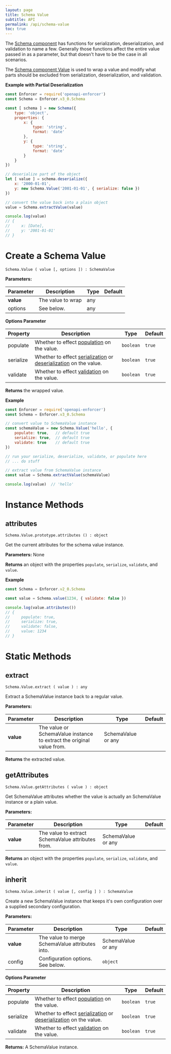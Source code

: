 ```yaml
---
layout: page
title: Schema Value
subtitle: API
permalink: /api/schema-value
toc: true
---
```


The [Schema component](./schema) has functions for serialization, deserialization, and validation to name a few. Generally those functions affect the entire value passed in as a parameter, but that doesn't have to be the case in all scenarios.

The [Schema component Value](./schema#value) is used to wrap a value and modify what parts should be excluded from serialization, deserialization, and validation.

**Example with Partial Deserialization**

```js
const Enforcer = require('openapi-enforcer')
const Schema = Enforcer.v3_0.Schema

const [ schema ] = new Schema({
    type: 'object',
    properties: {
        x: {
            type: 'string',
            format: 'date'
        },
        y: {
            type: 'string',
            format: 'date'
        }
    }
})

// deserialize part of the object
let [ value ] = schema.deserialize({
    x: '2000-01-01',
    y: new Schema.Value('2001-01-01', { serialize: false })
})

// convert the value back into a plain object
value = Schema.extractValue(value)

console.log(value)
// {
//     x: [Date],
//     y: '2001-01-01'
// }
```

# Create a Schema Value

`Schema.Value ( value [, options ]) : SchemaValue`

**Parameters:**

| Parameter | Description | Type | Default |
| --------- | ----------- | ---- | ------- |
| **value** | The value to wrap | any | |
| options | See below. | any | |

**Options Parameter**

| Property | Description | Type | Default |
| --------- | ----------- | ---- | ------- |
| populate | Whether to effect [population](./schema#populate) on the value. | `boolean` | `true` |
| serialize | Whether to effect [serialization](./schema#serialize) or [deserialization](./schema#deserialize) on the value. | `boolean` | `true` |
| validate | Whether to effect [validation](./schema#validate) on the value. | `boolean` | `true` |

**Returns** the wrapped value.

**Example**

```js
const Enforcer = require('openapi-enforcer')
const Schema = Enforcer.v3_0.Schema

// convert value to SchemaValue instance
const schemaValue = new Schema.Value('hello', {
    populate: true,   // default true
    serialize: true,  // default true
    validate: true    // default true
})

// run your serialize, deserialize, validate, or populate here
// ... do stuff

// extract value from SchemaValue instance
const value = Schema.extractValue(schemaValue)

console.log(value)  // 'hello'
```

# Instance Methods

## attributes

`Schema.Value.prototype.attributes () : object`

Get the current attributes for the schema value instance.

**Parameters:** None

**Returns** an object with the properties `populate`, `serialize`, `validate`, and `value`.

**Example**

```js
const Schema = Enforcer.v2_0.Schema

const value = Schema.value(1234, { validate: false })

console.log(value.attributes())
// {
//     populate: true,
//     serialize: true,
//     validate: false,
//     value: 1234
// }
```

# Static Methods

## extract

`Schema.Value.extract ( value ) : any`

Extract a SchemaValue instance back to a regular value.

**Parameters:**

| Parameter | Description | Type | Default |
| --------- | ----------- | ---- | ------- |
| **value** | The value or SchemaValue instance to extract the original value from. | SchemaValue or any | |

**Returns** the extracted value.

## getAttributes

`Schema.Value.getAttributes ( value ) : object`

Get SchemaValue attributes whether the value is actually an SchemaValue instance or a plain value.

**Parameters:**

| Parameter | Description | Type | Default |
| --------- | ----------- | ---- | ------- |
| **value** | The value to extract SchemaValue attributes from. | SchemaValue or any | |

**Returns** an object with the properties `populate`, `serialize`, `validate`, and `value`.

## inherit

`Schema.Value.inherit ( value [, config ] ) : SchemaValue`

Create a new SchemaValue instance that keeps it's own configuration over a supplied secondary configuration.

**Parameters:**

| Parameter | Description | Type | Default |
| --------- | ----------- | ---- | ------- |
| **value** | The value to merge SchemaValue attributes into. | SchemaValue or any | |
| config | Configuration options. See below. | `object` | |

**Options Parameter**

| Property | Description | Type | Default |
| --------- | ----------- | ---- | ------- |
| populate | Whether to effect [population](./schema#populate) on the value. | `boolean` | `true` |
| serialize | Whether to effect [serialization](./schema#serialize) or [deserialization](./schema#deserialize) on the value. | `boolean` | `true` |
| validate | Whether to effect [validation](./schema#validate) on the value. | `boolean` | `true` |

**Returns:** A SchemaValue instance.

